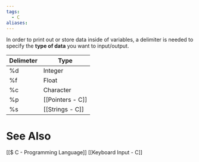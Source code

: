 ```yaml
---
tags:
  - C
aliases:
---
```

In order to print out or store data inside of variables, a delimiter is needed to specify the **type of data** you want to input/output.

| Delimeter | Type                                  |
| --------- | ------------------------------------- |
| %d        | Integer                               |
| %f        | Float                                 |
| %c        | Character                             |
| %p        | [[Pointers - C]]                      |
| %s        | [[Strings - C]] |

# See Also
[[$ C - Programming Language]]
[[Keyboard Input - C]]